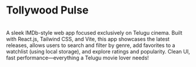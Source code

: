 # Tollywood Pulse
<br>
A sleek IMDb-style web app focused exclusively on Telugu cinema. Built with React.js, Tailwind CSS, and Vite, this app showcases the latest releases, allows users to search and filter by genre, add favorites to a watchlist (using local storage), and explore ratings and popularity. Clean UI, fast performance—everything a Telugu movie lover needs!